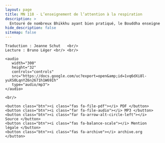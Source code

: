 ```yaml
---
layout: page
title: MN 118 - L’enseignement de l’attention à la respiration
description: >
  Entouré de nombreux Bhikkhu ayant bien pratiqué, le Bouddha enseigne la pleine conscience de la respiration en détail, montrant comment ils se rapportent aux quatre types de méditation de pleine conscience.
hide_description: false
sitemap: false
---
```


<div class="center">

    Traduction : Jeanne Schut   <br/>
    Lecture : Bruno Léger <br/> <br/>

    <audio
       width="300"
       height="32"
       controls="controls"
       src="https://docs.google.com/uc?export=open&amp;id=1vq6dXi8l-yuXS0LqnYZ6n2671h1W69Ih"
       type="audio/mp3">
    </audio>

    <br/>

    <button class="btn"><i class="fas fa-file-pdf"></i> PDF </button>
    <button class="btn"><i class="far fa-file-audio"></i> MP3 </button>
    <button class="btn"><i class="far fa-arrow-alt-circle-left"></i> Source </button>
    <button class="btn"><i class="fas fa-balance-scale"></i> Mention légale </button>
    <button class="btn"><i class="fas fa-archive"></i> archive.org </button>

</div>
